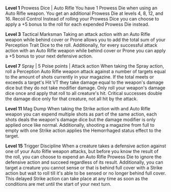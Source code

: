 **Level 1**
Prowess Dice | Auto Rifle
	You have 1 Prowess Die when using an Auto Rifle weapon. You get an additional Prowess Die at levels 4, 8, 12, and 16.
Recoil Control
	Instead of rolling your Prowess Dice you can choose to apply a +5 bonus to the roll for each expended Prowess Die instead.

**Level 3**
Tactical Marksman
	Taking an attack action with an Auto Rifle weapon while behind cover or Prone allows you to add the total sum of your Perception Trait Dice to the roll. Additionally, for every successful attack action with an Auto Rifle weapon while behind cover or Prone you can apply a +5 bonus to your next defensive action.

**Level 7**
Spray | 5 Poise points | Attack action
	When taking the Spray action, roll a Perception Auto Rifle weapon attack against a number of targets equal to the amount of shots currently in your magazine. If the total meets or exceeds a target's Hit VT they take damage equal to the weapon's damage dice but they do not take modifier damage. Only roll your weapon's damage dice once and apply that roll to all creature's hit. Critical successes double the damage dice only for that creature, not all hit by the attack.

**Level 11**
Mag Dump
	When taking the Strike action with and Auto Rifle weapon you can expend multiple shots as part of the same action, each shots deals the weapon's damage dice but the damage modifier is only applied once like normal. Additionally, shooting a magazine from full to empty with one Strike action applies the Hemorrhaged status effect to the target.

**Level 15**
Trigger Discipline
	When a creature takes a defensive action against one of your Auto Rifle weapon attacks, but before you know the result of the roll, you can choose to expend an Auto Rifle Prowess Die to ignore the defensive action and succeed regardless of its result. Additionally, you can target a creature you cannot sense or that is behind full cover with a Strike action but wait to roll till it's able to be sensed or no longer behind full cover. This delayed Strike action can take place at any time as soon as the conditions are met until the start of your next turn.